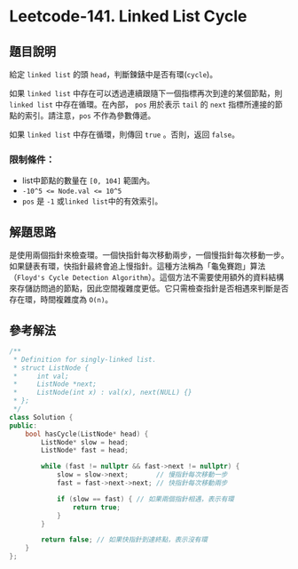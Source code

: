 
# Leetcode-141. Linked List Cycle
## 題目說明
給定 `linked list` 的頭 `head`，判斷鍊錶中是否有環(`cycle`)。

如果 `linked list` 中存在可以透過連續跟隨下一個指標再次到達的某個節點，則 `linked list` 中存在循環。在內部， `pos` 用於表示 `tail` 的 `next` 指標所連接的節點的索引。請注意，`pos` 不作為參數傳遞。

如果 `linked list` 中存在循環，則傳回 `true` 。否則，返回 `false`。
### 限制條件：
- list中節點的數量在 `[0, 104]` 範圍內。
- `-10^5 <= Node.val <= 10^5`
- `pos` 是 `-1` 或`linked list`中的有效索引。

## 解題思路
是使用兩個指針來檢查環。一個快指針每次移動兩步，一個慢指針每次移動一步。如果鏈表有環，快指針最終會追上慢指針。這種方法稱為「龜兔賽跑」算法（`Floyd's Cycle Detection Algorithm`）。這個方法不需要使用額外的資料結構來存儲訪問過的節點，因此空間複雜度更低。它只需檢查指針是否相遇來判斷是否存在環，時間複雜度為 `O(n)`。
## 參考解法
```cpp title="C++ " showLineNumbers
/**
 * Definition for singly-linked list.
 * struct ListNode {
 *     int val;
 *     ListNode *next;
 *     ListNode(int x) : val(x), next(NULL) {}
 * };
 */
class Solution {
public:
    bool hasCycle(ListNode* head) {
        ListNode* slow = head;
        ListNode* fast = head;

        while (fast != nullptr && fast->next != nullptr) {
            slow = slow->next;       // 慢指針每次移動一步
            fast = fast->next->next; // 快指針每次移動兩步

            if (slow == fast) { // 如果兩個指針相遇，表示有環
                return true;
            }
        }

        return false; // 如果快指針到達終點，表示沒有環
    }
};
```